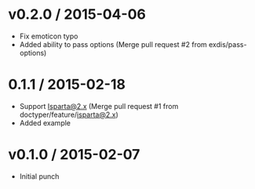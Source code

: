 v0.2.0 / 2015-04-06
===================

  * Fix emoticon typo
  * Added ability to pass options (Merge pull request #2 from exdis/pass-options)

0.1.1 / 2015-02-18
==================

  * Support Isparta@2.x (Merge pull request #1 from doctyper/feature/isparta@2.x)
  * Added example

v0.1.0 / 2015-02-07
===================

  * Initial punch
